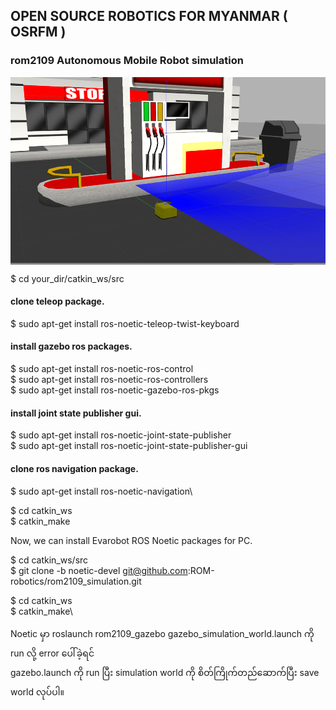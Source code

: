 ## OPEN SOURCE ROBOTICS FOR MYANMAR ( OSRFM )
### rom2109 Autonomous Mobile Robot simulation
<img src="/images/gazebo.png" width="519" height="300" align="center"/>

$ cd your_dir/catkin_ws/src

#### clone teleop package.
$ sudo apt-get install ros-noetic-teleop-twist-keyboard

#### install gazebo ros packages.
$ sudo apt-get install ros-noetic-ros-control \
$ sudo apt-get install ros-noetic-ros-controllers\
$ sudo apt-get install ros-noetic-gazebo-ros-pkgs

#### install joint state publisher gui.
$ sudo apt-get install ros-noetic-joint-state-publisher\
$ sudo apt-get install ros-noetic-joint-state-publisher-gui


#### clone ros navigation package.
$ sudo apt-get install ros-noetic-navigation\

$ cd catkin_ws\
$ catkin_make

Now, we can install Evarobot ROS Noetic packages for PC.

$ cd catkin_ws/src\
$ git clone -b noetic-devel git@github.com:ROM-robotics/rom2109_simulation.git

$ cd catkin_ws\
$ catkin_make\

Noetic မှာ roslaunch rom2109_gazebo gazebo_simulation_world.launch ကို run လို့ error ပေါ်ခဲ့ရင် \
gazebo.launch ကို run ပြီး simulation world ကို စိတ်ကြိုက်တည်ဆောက်ပြီး save world လုပ်ပါ။
